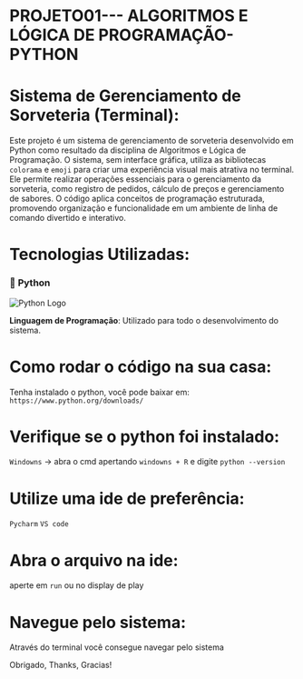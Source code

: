 # PROJETO01--- ALGORITMOS E LÓGICA DE PROGRAMAÇÃO-PYTHON

# Sistema de Gerenciamento de Sorveteria (Terminal):
Este projeto é um sistema de gerenciamento de sorveteria desenvolvido em Python como resultado da disciplina de Algoritmos e Lógica de Programação. O sistema, sem interface gráfica, utiliza as bibliotecas `colorama` e `emoji` para criar uma experiência visual mais atrativa no terminal. Ele permite realizar operações essenciais para o gerenciamento da sorveteria, como registro de pedidos, cálculo de preços e gerenciamento de sabores. O código aplica conceitos de programação estruturada, promovendo organização e funcionalidade em um ambiente de linha de comando divertido e interativo.

# Tecnologias Utilizadas:
### 🐍 **Python**

![Python Logo](https://upload.wikimedia.org/wikipedia/commons/thumb/c/c3/Python-logo-notext.svg/150px-Python-logo-notext.svg.png)  

**Linguagem de Programação**: Utilizado para todo o desenvolvimento do sistema.
# Como rodar o código na sua casa:
Tenha instalado o python, você pode baixar em: `https://www.python.org/downloads/` 
# Verifique se o python foi instalado: 
`Windowns` -> abra o cmd apertando `windowns + R` e digite `python --version`
# Utilize uma ide de preferência:
`Pycharm`
`VS code`
# Abra o arquivo na ide:
aperte em `run` ou no display de play
# Navegue pelo sistema:
Através do terminal você consegue navegar pelo sistema

Obrigado, Thanks, Gracias!
